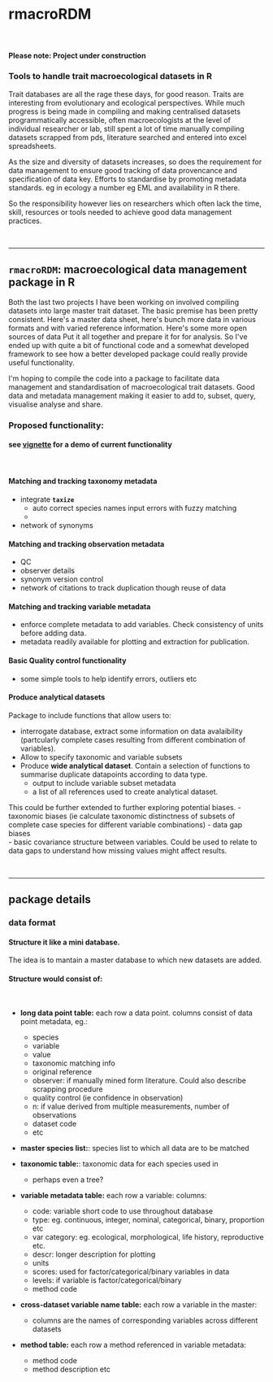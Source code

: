 # rmacroRDM
<br>

#### **Please note: Project under construction**

### Tools to handle trait macroecological datasets in R


Trait databases are all the rage these days, for good reason. Traits are interesting from evolutionary and ecological perspectives. While much progress is being made in compiling and making centralised datasets programmatically accessible, often macroecologists at the level of individual researcher or lab, still spent a lot of time manually compiling datasets scrapped from pds, literature searched and entered into excel spreadsheets.

As the size and diversity of datasets increases, so does the requirement for data management to ensure good tracking of data provencance and specification of data key. Efforts to standardise by promoting metadata standards. eg in ecology a number eg EML and availability in R there. 

So the responsibility however lies on researchers which often lack the time, skill, resources or tools needed to achieve good data management practices. 

<br>

***

## **`rmacroRDM`: macroecological data management package in R**

Both the last two projects I have been working on involved compiling datasets into large master trait dataset. The basic premise has been pretty consistent. Here's a master data sheet, here's bunch more data in various formats and with varied reference information. Here's some more open sources of data Put it all together and prepare it for for analysis. So I've ended up with quite a bit of functional code and a somewhat developed framework to see how a better developed package could really provide useful functionality.

I'm hoping to compile the code into a package to facilitate data management and standardisation of macroecological trait datasets. Good data and metadata management making it easier to add to, subset, query, visualise analyse and share.



### **Proposed functionality:**
 
#### see [**vignette**](https://github.com/annakrystalli/rmacroRDM/blob/master/vignette.md) for a demo of current functionality

<br>

#### Matching and tracking taxonomy metadata


- integrate **`taxize`**
  - auto correct species names input errors with fuzzy matching
  - 
- network of synonyms


#### Matching and tracking observation metadata

- QC
- observer details
- synonym version control
- network of citations to track duplication though reuse of data

#### Matching and tracking variable metadata

- enforce complete metadata to add variables. Check consistency of units before adding data.
- metadata readily available for plotting and extraction for publication.


#### Basic Quality control functionality
- some simple tools to help identify errors, outliers etc

#### Produce analytical datasets

Package to include functions that allow users to:

- interrogate database, extract some information on data avalaibility (partcularly complete cases resulting from different combination of variables).
- Allow to specify taxonomic and variable subsets
- Produce **wide analytical dataset**. Contain a selection of functions to summarise duplicate datapoints according to data type. 
    - output to include variable subset metadata
    - a list of all references used to create analytical dataset.


This could  be further extended to further  exploring potential biases.
        - taxonomic biases (ie calculate taxonomic distinctness of subsets of complete case species for different variable combinations)
        - data gap biases  
        - basic covariance structure between variables. Could be used to relate to data gaps to understand how missing values might affect results.
 

<br>

***

## **package details**

### **data format**

#### Structure it like a mini database. 
The idea is to mantain a master database to which new datasets are added.

#### Structure would consist of:

<br>

- **long data point table:** each row a data point. columns consist of data point metadata, eg.:

    + species 
    + variable
    + value
    + taxonomic matching info
    + original reference
    + observer: if manually mined form literature. Could also describe scrapping procedure
    + quality control (ie confidence in observation)
    + n: if value derived from multiple measurements, number of observations
    + dataset code
    + etc
    
- **master species list:**: species list to which all data are to be matched


- **taxonomic table:**: taxonomic data for each species used in

    + perhaps even a tree?
    
- **variable metadata table:** each row a variable: columns:

    + code: variable short code to use throughout database 
    + type: eg. continuous, integer, nominal, categorical, binary, proportion etc
    + var category: eg. ecological, morphological, life history, reproductive etc.
    + descr: longer description for plotting
    + units
    + scores: used for factor/categorical/binary variables in data
    + levels: if variable is factor/categorical/binary
    + method code
    
- **cross-dataset variable name table:** each row a variable in the master: 
    - columns are the names of corresponding variables across different datasets
    
- **method table:** each row a method referenced in variable metadata:
    
    + method code
    + method description etc
    
    
    
    
    
